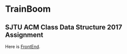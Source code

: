 # TrainBoom

## SJTU ACM Class Data Structure 2017 Assignment
 
Here is [FrontEnd](https://github.com/zidaneandmessi/TrainBoom_FrontEnd/).